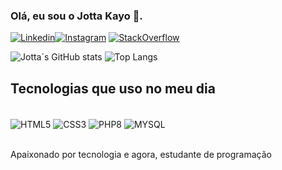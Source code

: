 ### Olá, eu sou o Jotta Kayo 👋.
[![Linkedin](https://img.shields.io/badge/LinkedIn-0077B5?style=for-the-badge&logo=linkedin&logoColor=white)](www.linkedin.com/in/jotta-kayo)[![Instagram](https://img.shields.io/badge/Instagram-E4405F?style=for-the-badge&logo=instagram&logoColor=white)](https://www.instagram.com/j.kayo_/)
[![StackOverflow](https://img.shields.io/badge/Stack_Overflow-FE7A16?style=for-the-badge&logo=stack-overflow&logoColor=white)](https://stackoverflow.com/users/22223962/jottaky)

![Jotta´s GitHub stats](https://github-readme-stats.vercel.app/api?username=jottakayo&show_icons=true&theme=radical) ![Top Langs](https://github-readme-stats.vercel.app/api/top-langs/?username=jottakayo&layout=compact)

## Tecnologias que uso no meu dia

<div style="display: inline_block"><br/>
    <img align="center" alt="HTML5" src="https://img.shields.io/badge/HTML5-E34F26?style=for-the-badge&logo=html5&logoColor=white" />
    <img align="center" alt="CSS3" src="https://img.shields.io/badge/CSS3-1572B6?style=for-the-badge&logo=css3&logoColor=white" />
    <img align="center" alt="PHP8" src="https://img.shields.io/badge/PHP-777BB4?style=for-the-badge&logo=php&logoColor=white" />
    <img align="center" alt="MYSQL" src="https://img.shields.io/badge/MySQL-00000F?style=for-the-badge&logo=mysql&logoColor=white" />
    </div><br/>

Apaixonado por tecnologia e agora, estudante de programação
